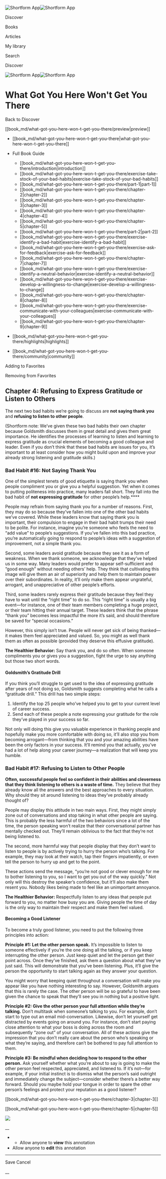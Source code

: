 ![Shortform App](/img/logo.36a2399e.svg)![Shortform App](/img/logo-dark.70c1b072.svg)

Discover

Books

Articles

My library

Search

Discover

![Shortform App](/img/logo.36a2399e.svg)![Shortform App](/img/logo-dark.70c1b072.svg)

# What Got You Here Won't Get You There

Back to Discover

[[book_md/what-got-you-here-won-t-get-you-there/preview|preview]]

  * [[book_md/what-got-you-here-won-t-get-you-there|what-got-you-here-won-t-get-you-there]]
  * Full Book Guide

    * [[book_md/what-got-you-here-won-t-get-you-there/introduction|introduction]]
    * [[book_md/what-got-you-here-won-t-get-you-there/exercise-take-stock-of-your-bad-habits|exercise-take-stock-of-your-bad-habits]]
    * [[book_md/what-got-you-here-won-t-get-you-there/part-1|part-1]]
    * [[book_md/what-got-you-here-won-t-get-you-there/chapter-2|chapter-2]]
    * [[book_md/what-got-you-here-won-t-get-you-there/chapter-3|chapter-3]]
    * [[book_md/what-got-you-here-won-t-get-you-there/chapter-4|chapter-4]]
    * [[book_md/what-got-you-here-won-t-get-you-there/chapter-5|chapter-5]]
    * [[book_md/what-got-you-here-won-t-get-you-there/part-2|part-2]]
    * [[book_md/what-got-you-here-won-t-get-you-there/exercise-identify-a-bad-habit|exercise-identify-a-bad-habit]]
    * [[book_md/what-got-you-here-won-t-get-you-there/exercise-ask-for-feedback|exercise-ask-for-feedback]]
    * [[book_md/what-got-you-here-won-t-get-you-there/chapter-7|chapter-7]]
    * [[book_md/what-got-you-here-won-t-get-you-there/exercise-identify-a-neutral-behavior|exercise-identify-a-neutral-behavior]]
    * [[book_md/what-got-you-here-won-t-get-you-there/exercise-develop-a-willingness-to-change|exercise-develop-a-willingness-to-change]]
    * [[book_md/what-got-you-here-won-t-get-you-there/chapter-8|chapter-8]]
    * [[book_md/what-got-you-here-won-t-get-you-there/exercise-communicate-with-your-colleagues|exercise-communicate-with-your-colleagues]]
    * [[book_md/what-got-you-here-won-t-get-you-there/chapter-9|chapter-9]]
  * [[book_md/what-got-you-here-won-t-get-you-there/highlights|highlights]]
  * [[book_md/what-got-you-here-won-t-get-you-there/community|community]]



Adding to Favorites 

Removing from Favorites 

## Chapter 4: Refusing to Express Gratitude or Listen to Others

The next two bad habits we’re going to discuss are **not saying thank you** and **refusing to listen to other people**.

(Shortform note: We’ve given these two bad habits their own chapter because Goldsmith discusses them in great detail and gives them great importance. He identifies the processes of learning to listen and learning to express gratitude as crucial elements of becoming a good colleague and leader. Even if you don’t think that these bad habits are issues for you, it’s important to at least consider how you might build upon and improve your already strong listening and gratitude skills.)

### Bad Habit #16: Not Saying Thank You

One of the simplest tenets of good etiquette is saying thank you when people compliment you or give you a helpful suggestion. Yet when it comes to putting politeness into practice, many leaders fall short. They fall into the bad habit of **not expressing gratitude** for other people’s help.****

People may refrain from saying thank you for a number of reasons. First, they may do so because they’ve fallen into one of the other bad habits we’ve covered. While these leaders know that saying thank you is important, their compulsion to engage in their bad habit trumps their need to be polite. For instance, imagine you’re someone who feels the need to “add value” to people’s suggestions. If you’ve fallen into this bad practice, you’re automatically going to respond to people’s ideas with a suggestion of improvement, not a simple thank you.

Second, some leaders avoid gratitude because they see it as a form of weakness. When we thank someone, we acknowledge that they’ve helped us in some way. Many leaders would prefer to appear self-sufficient and “good enough” without needing others’ help. They think that cultivating this image will give them an air of superiority and help them to maintain power over their subordinates. In reality, it’ll only make them appear ungrateful, arrogant, and unappreciative of other people’s efforts.

Third, some leaders rarely express their gratitude because they feel they have to wait until the “right time” to do so. This “right time” is usually a big event—for instance, one of their team members completing a huge project, or their team hitting their annual target. These leaders think that the phrase “thank you” becomes less impactful the more it’s said, and should therefore be saved for “special occasions.”

However, this simply isn’t true. People will never get sick of being thanked—it makes them feel appreciated and valued. So, you might as well thank them as often as possible (provided they deserve this effusive gratitude).

**The Healthier Behavior:** Say thank you, and do so often. When someone compliments you or gives you a suggestion, fight the urge to say anything but those two short words.

#### Goldsmith’s Gratitude Drill

If you think you’ll struggle to get used to the idea of expressing gratitude after years of not doing so, Goldsmith suggests completing what he calls a “gratitude drill.” This drill has two simple steps:

  1. Identify the top 25 people who’ve helped you to get to your current level of career success.
  2. Send each of these people a note expressing your gratitude for the role they’ve played in your success so far. 



Not only will doing this give you valuable experience in thanking people and hopefully make you more comfortable with doing so, it’ll also stop you from becoming arrogant—from thinking that you and your amazing abilities have been the only factors in your success. It’ll remind you that actually, you’ve had a lot of help along your career journey—a realization that will keep you humble.

### Bad Habit #17: Refusing to Listen to Other People

**Often, successful people feel so confident in their abilities and cleverness that they think listening to others is a waste of time.** They believe that they already know all the answers and the best approaches to every situation. Why should they sit around listening to ideas they’ve probably already thought of?

People may display this attitude in two main ways. First, they might simply zone out of conversations and stop taking in what other people are saying. This is probably the less harmful of the two behaviors since a lot of the time, the person speaking won’t realize that their conversational partner has mentally checked out. They’ll remain oblivious to the fact that they’re not being listened to.

The second, more harmful way that people display that they don’t want to listen to people is by actively trying to hurry the person who’s talking. For example, they may look at their watch, tap their fingers impatiently, or even tell the person to hurry up and get to the point.

These actions send the message, “you’re not good or clever enough for me to bother listening to you, so I want to get you out of the way quickly.” Not only will this destroy the speaker’s confidence, but it’ll also make them resent you. Nobody likes being made to feel like an unimportant annoyance.

**The Healthier Behavior:** Respectfully listen to any ideas that people put forward to you, no matter how busy you are. Giving people the time of day is the only way to maintain their respect and make them feel valued.

#### Becoming a Good Listener

To become a truly good listener, you need to put the following three principles into action:

**Principle #1: Let the other person speak.** It’s impossible to listen to someone effectively if you’re the one doing all the talking, or if you keep interrupting the other person. Just keep quiet and let the person get their point across. Once they’ve finished, ask them a question about what they’ve just said. This will demonstrate that you’ve been listening. Plus, it’ll give the person the opportunity to start talking again as they answer your question.

You might worry that keeping quiet throughout a conversation will make you appear like you have nothing interesting to say. However, Goldsmith argues that this is rarely the case. The other person will be so grateful to have been given the chance to speak that they’ll see you in nothing but a positive light.

**Principle #2: Give the other person your full attention while they’re talking.** Don’t multitask when someone’s talking to you. For example, don’t start to type out an email mid-conversation. Likewise, don’t let yourself get distracted by events going on around you. For instance, don’t start paying close attention to what your boss is doing across the room and subsequently “zone out” of your conversation. All of these actions give the impression that you don’t really care about the person who’s speaking or what they’re saying, and therefore can’t be bothered to pay full attention to them.

**Principle #3: Be mindful when deciding how to respond to the other person.** Ask yourself whether what you’re about to say is going to make the other person feel respected, appreciated, and listened to. If it’s not—for example, if your initial instinct is to dismiss what the person’s said outright and immediately change the subject—consider whether there’s a better way forward. Should you maybe hold your tongue in order to spare the other person’s feelings and protect your reputation as a good listener?

[[book_md/what-got-you-here-won-t-get-you-there/chapter-3|chapter-3]]

[[book_md/what-got-you-here-won-t-get-you-there/chapter-5|chapter-5]]

![](https://bat.bing.com/action/0?ti=56018282&Ver=2&mid=13035c0f-1095-4807-8688-87848631e353&sid=72e6e650642c11eeb2dd2161d176fe8d&vid=72e70890642c11eeb72d79fe7b6df2c6&vids=0&msclkid=N&pi=0&lg=en-US&sw=800&sh=600&sc=24&nwd=1&tl=Shortform%20%7C%20Book&p=https%3A%2F%2Fwww.shortform.com%2Fapp%2Fbook%2Fwhat-got-you-here-won-t-get-you-there%2Fchapter-4&r=&lt=1370&evt=pageLoad&sv=1&rn=300173)

__

  *   * Allow anyone to **view** this annotation
  * Allow anyone to **edit** this annotation



* * *

Save Cancel

__



